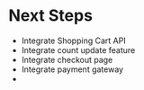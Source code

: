 # Next Steps

- Integrate Shopping Cart API
- Integrate count update feature
- Integrate checkout page
- Integrate payment gateway
- 
